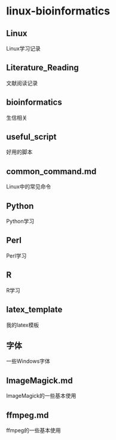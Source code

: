 # linux-bioinformatics

## Linux
Linux学习记录

## Literature_Reading
文献阅读记录

## bioinformatics
生信相关

## useful_script
好用的脚本

## common_command.md
Linux中的常见命令

## Python
Python学习

## Perl
Perl学习

## R
R学习

## latex_template
我的latex模板

## 字体
一些Windows字体

## ImageMagick.md
ImageMagick的一些基本使用

## ffmpeg.md
ffmpeg的一些基本使用




